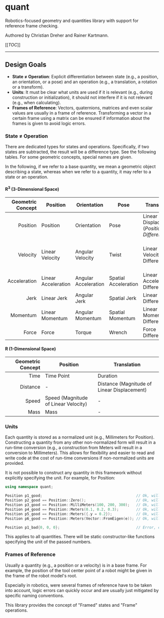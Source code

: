 # quant

Robotics-focused geometry and quantities library with support for reference
frame checking.

Authored by Christian Dreher and Rainer Kartmann. 

[[_TOC_]]

---


## Design Goals

- **State ≠ Operation**: Explicit differentiation between state (e.g., a 
  position, an orientation, or a pose) and an operation (e.g., a translation, 
  a rotation or a transform).
- **Units**: It must be clear what units are used if it is relevant (e.g., 
  during construction or initialization), it should not interfere if it is not 
  relevant (e.g., when calculating).
- **Frames of Reference**: Vectors, quaternions, matrices and even scalar values
  are usually in a frame of reference. Transforming a vector in a certain frame
  using a matrix can be ensured if information about the frames is given to
  avoid logic errors.


### State ≠ Operation

There are dedicated types for states and operations.  Specifically, if two 
states are subtracted, the result will be a difference type.  See the following 
tables.  For some geometric concepts, special names are given.

In the following, if we refer to a base quantity, we mean a geometric object
describing a state, whereas when we refer to a quantity, it may refer to a state
or an operation.


#### R<sup>3</sup> (3-Dimensional Space)

| Geometric Concept | Position            | Orientation          | Pose                 | Translation                                     | Rotation                                            | Transform                                            |
|------------------:|---------------------|----------------------|----------------------|-------------------------------------------------|-----------------------------------------------------|------------------------------------------------------|
|          Position | Position            | Orientation          | Pose                 | Linear Displacement<br/>(*Position Difference*) | Angular Displacement<br/>(*Orientation Difference*) | Spatial Displacement<br/>(*Pose Difference*)         |
|          Velocity | Linear Velocity     | Angular Velocity     | Twist                | Linear Velocity Difference                      | Angular Velocity Difference                         | Twist Difference<br/>(*Spatial Velocity Difference*) |
|      Acceleration | Linear Acceleration | Angular Acceleration | Spatial Acceleration | Linear Acceleration Difference                  | Angular Acceleration Difference                     | Spatial Acceleration Difference                      |
|              Jerk | Linear Jerk         | Angular Jerk         | Spatial Jerk         | Linear Jerk Difference                          | Angular Jerk Difference                             | Spatial Jerk Difference                              |
|          Momentum | Linear Momentum     | Angular Momentum     | Spatial Momentum     | Linear Momentum Difference                      | Angular Momentum Difference                         | Spatial Momentum Difference                          |
|             Force | Force               | Torque               | Wrench               | Force Difference                                | Torque Difference                                   | Wrench Difference                                    |


#### R (1-Dimensional Space)

| Geometric Concept | Position                             | Translation                                 |
|------------------:|--------------------------------------|---------------------------------------------|
|              Time | Time Point                           | Duration                                    |
|          Distance | -                                    | Distance (Magnitude of Linear Displacement) |
|             Speed | Speed (Magnitude of Linear Velocity) | -                                           |
|              Mass | Mass                                 | -                                           |


### Units

Each quantity is stored as a normalized unit (e.g., Millimeters for Position).  Constructing a 
quantity from any other non-normalized form will result in a run-time conversion (e.g., a 
construction from Meters will result in a conversion to Millimeters). This allows for flexibility
and easier to read and write code at the cost of run-time conversions if non-normalized units are
provided.

It is not possible to construct any quantity in this framework without explicitly specifying the 
unit.  For example, for Position:

```c++
using namespace quant;

Position p1_good;                                           // Ok, will be [0, 0, 0] mm.
Position p2_good == Position::Zero();                       // Ok, will be [0, 0, 0] mm.
Position p3_good == Position::MilliMeters(100, 200, 300);   // Ok, will be [100, 200, 300] mm.
Position p4_good == Position::Meters(0.1, 0.2, 0.3);        // Ok, will be [100, 200, 300] mm.
Position p5_good == Position::Meters({.y = 0.2});           // Ok, will be [0, 200, 0] mm.
Position p6_good == Position::Meters(Vector::FromEigen(e)); // Ok, will be the Eigen vector e converted to mm.

Position p1_bad{0, 0, 0};                                   // Error, constructor not defined.  Unit unclear.
```

This applies to all quantities.  There will be static constructor-like functions specifying the 
unit of the passed numbers.


### Frames of Reference

Usually a quantity (e.g., a position or a velocity) is in a base frame.  For example, the position 
of the tool center point of a robot might be given in the frame of the robot model's root.

Especially in robotics, were several frames of reference have to be taken into account, logic 
errors can quickly occur and are usually just mitigated by specific naming conventions.

This library provides the concept of "Framed" states and "Frame" operations.
